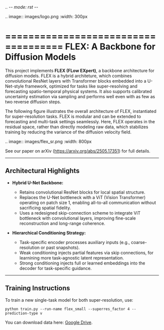 .. -*- mode: rst -*-

.. image:: images/logo.png
    :width: 300px

====================================
FLEX: A Backbone for Diffusion Models
====================================

This project implements **FLEX (FLow EXpert)**, a backbone architecture for diffusion models. FLEX is a hybrid architeture, which combines convolutional ResNet layers with Transformer blocks embedded into a U-Net-style framework, optimized for tasks like super-resolving and forecasting spatio-temporal physical systems. It also supports calibrated uncertainty estimation via sampling and performs well even with as few as two reverse diffusion steps. 

The following figure illustrates the overall architecture of FLEX, instantiated for super-resolution tasks. FLEX is modular and can be extended to forecasting and multi-task settings seamlessly. Here, FLEX operates in the residual space, rather than directly modeling raw data, which stabilizes training by reducing the variance of the diffusion velocity field.

.. image:: images/flex_sr.png
    :width: 800px

See our paper on arXiv (https://arxiv.org/abs/2505.17351) for full details.

---------------------------
Architectural Highlights
---------------------------

- **Hybrid U-Net Backbone:**

  - Retains convolutional ResNet blocks for local spatial structure.
  - Replaces the U-Net bottleneck with a ViT (Vision Transformer) operating on patch size 1, enabling all-to-all communication without sacrificing spatial fidelity.
  - Uses a redesigned skip-connection scheme to integrate ViT bottleneck with convolutional layers, improving fine-scale reconstruction and long-range coherence.

- **Hierarchical Conditioning Strategy:**

  - Task-specific encoder processes auxiliary inputs (e.g., coarse-resolution or past snapshots).
  - Weak conditioning injects partial features via skip connections, for learnining more task-agnostic latent representation.
  - Strong conditioning injects full or learned embeddings into the decoder for task-specific guidance.


-----------------------------
Training Instructions
-----------------------------


To train a new single-task model for both super-resolution, use:

    python train.py --run-name flex_small --superres_factor 4 --prediction-type v


You can download data here: [Google Drive](https://drive.google.com/drive/folders/1w3kmlXLxu6wTXmEZrX2m1R9RQGr45gTE?usp=sharing).


